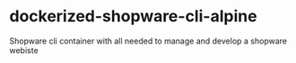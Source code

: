 # dockerized-shopware-cli-alpine
Shopware cli container with all needed to manage and develop a shopware webiste
